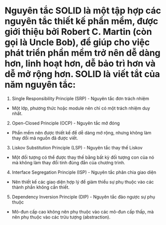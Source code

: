# Nguyên tắc SOLID là một tập hợp các nguyên tắc thiết kế phần mềm, được giới thiệu bởi Robert C. Martin (còn gọi là Uncle Bob), để giúp cho việc phát triển phần mềm trở nên dễ dàng hơn, linh hoạt hơn, dễ bảo trì hơn và dễ mở rộng hơn. SOLID là viết tắt của năm nguyên tắc:

1. Single Responsibility Principle (SRP) - Nguyên tắc đơn trách nhiệm
- Một lớp, phương thức hoặc module nên chỉ có một trách nhiệm duy nhất.

2. Open-Closed Principle (OCP) - Nguyên tắc mở đóng
- Phần mềm nên được thiết kế để dễ dàng mở rộng, nhưng không làm thay đổi mã nguồn đã được viết.

3. Liskov Substitution Principle (LSP) - Nguyên tắc thay thế Liskov
- Một đối tượng có thể được thay thế bằng bất kỳ đối tượng con của nó mà không làm thay đổi tính đúng đắn của chương trình.

4. Interface Segregation Principle (ISP) - Nguyên tắc phân chia giao diện
- Nên thiết kế các giao diện hợp lý để giảm thiểu sự phụ thuộc vào các thành phần không cần thiết.

5. Dependency Inversion Principle (DIP) - Nguyên tắc đảo ngược sự phụ thuộc
- Mô-đun cấp cao không nên phụ thuộc vào các mô-đun cấp thấp, mà nên phụ thuộc vào các trừu tượng (abstraction).